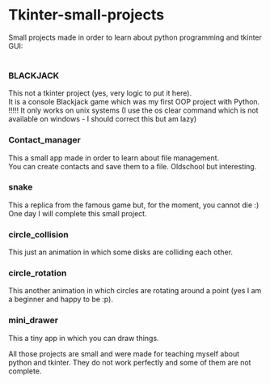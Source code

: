 # Tkinter-small-projects
Small projects made in order to learn about python programming and tkinter GUI:<br><br>
### BLACKJACK
This not a tkinter project (yes, very logic to put it here).<br>
It is a console Blackjack game which was my first OOP project with Python.<br>
!!!!! It only works on unix systems (I use the os clear command which is not available on windows - I should correct this but am lazy)<br>
### Contact_manager
This a small app made in order to learn about file management.<br>
You can create contacts and save them to a file. Oldschool but interesting.
### snake
This a replica from the famous game but, for the moment, you cannot die :)<br>
One day I will complete this small project.
### circle_collision
This just an animation in which some disks are colliding each other.
### circle_rotation
This another animation in which circles are rotating around a point (yes I am a beginner and happy to be :p).
### mini_drawer
This a tiny app in which you can draw things.

All those projects are small and were made for teaching myself about python and tkinter.
They do not work perfectly and some of them are not complete.
